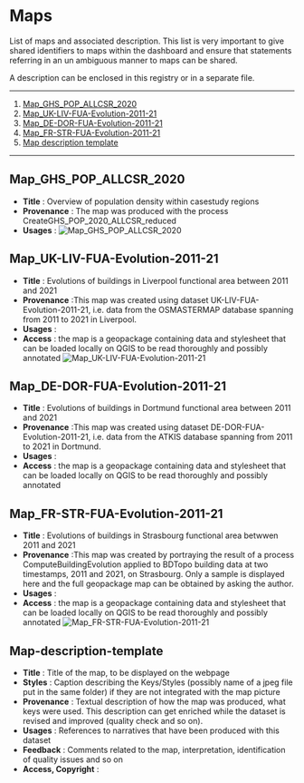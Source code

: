 # Maps

List of maps and associated description. This list is very important to give shared identifiers to maps within the dashboard and ensure that statements referring in an un ambiguous manner to maps can be shared. 

A description can be enclosed in this registry or in a separate file.

*******
 
 1. [Map_GHS_POP_ALLCSR_2020](#map_ghs_pop_allcsr_2020)
 2. [Map_UK-LIV-FUA-Evolution-2011-21](#map_uk-liv-fua-evolution-2011-21)
 3. [Map_DE-DOR-FUA-Evolution-2011-21](#map_de-dor-fua-evolution-2011-21)
 4. [Map_FR-STR-FUA-Evolution-2011-21](#map_fr-str-fua-evolution-2011-21)
 6. [Map description template](#map-description-template)
*******

## Map_GHS_POP_ALLCSR_2020
* **Title** : Overview of population density within casestudy regions
* **Provenance** : The map was produced with the process CreateGHS_POP_2020_ALLCSR_reduced
* **Usages** : 
![Map_GHS_POP_ALLCSR_2020](img/Map_GHS_POP_ALLCSR_2020.jpeg)

## Map_UK-LIV-FUA-Evolution-2011-21
* **Title** : Evolutions of buildings in Liverpool functional area between 2011 and 2021
* **Provenance** :This map was created using dataset UK-LIV-FUA-Evolution-2011-21, i.e. data from the OSMASTERMAP database spanning from 2011 to 2021 in Liverpool.
* **Usages** : 
* **Access** : the map is a geopackage containing data and stylesheet that can be loaded locally on QGIS to be read thoroughly and possibly annotated
![Map_UK-LIV-FUA-Evolution-2011-21](img/Map_UK-LIV-FUA-Evolution-2011-21.png)

## Map_DE-DOR-FUA-Evolution-2011-21
* **Title** : Evolutions of buildings in Dortmund functional area between 2011 and 2021
* **Provenance** :This map was created using dataset DE-DOR-FUA-Evolution-2011-21, i.e. data from the ATKIS database spanning from 2011 to 2021 in Dortmund.
* **Usages** : 
* **Access** : the map is a geopackage containing data and stylesheet that can be loaded locally on QGIS to be read thoroughly and possibly annotated

## Map_FR-STR-FUA-Evolution-2011-21
* **Title** : Evolutions of buildings in Strasbourg functional area betwwen 2011 and 2021 
* **Provenance** :This map was created by portraying the result of a process ComputeBuildingEvolution applied to BDTopo building data at two timestamps, 2011 and 2021, on Strasbourg. Only a sample is displayed here and the full geopackage map can be obtained by asking the author. 
* **Usages** :
* **Access** : the map is a geopackage containing data and stylesheet that can be loaded locally on QGIS to be read thoroughly and possibly annotated
![Map_FR-STR-FUA-Evolution-2011-21](img/Map_FR-STR-FUA-Evolution-2011-21.png)

## Map-description-template
* **Title** : Title of the map, to be displayed on the webpage
* **Styles** : Caption describing the Keys/Styles (possibly name of  a jpeg file put in the same folder) if they are not integrated with the map picture
* **Provenance** : Textual description of how the map was produced, what keys were used. This description can get enriched while the dataset is revised and improved (quality check and so on).
* **Usages** : References to narratives that have been produced with this dataset
* **Feedback** : Comments related to the map, interpretation, identification of quality issues and so on
* **Access, Copyright** : 
 


